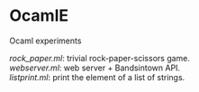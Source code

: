 # OcamlE
Ocaml experiments  
  
*rock_paper.ml*: trivial rock-paper-scissors game.  
*webserver.ml*: web server + Bandsintown API.  
*listprint.ml*: print the element of a list of strings.  

